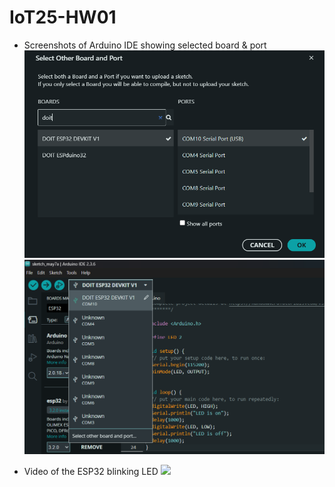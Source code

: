 # IoT25-HW01

- Screenshots of Arduino IDE showing selected board & port
![Screenshot of Arduino IDE showing selected board & port](screenshot1.png)
![Screenshot of Arduino IDE showing selected board & port](screenshot2.png)

- Video of the ESP32 blinking LED
![](demo.gif)
